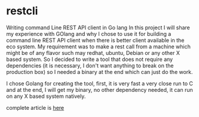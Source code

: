 # restcli
Writing command Line REST API client in Go lang
  In this project I will share my experience with GOlang and why I chose to use it for building a command line REST API client when there is better client available in the eco system. My requirement was to make a rest call from a machine which might be of any flavor such may redhat, ubuntu, Debian or any other X based system. So I decided to write a tool that does not require any dependencies (it is necessary, I don't want anything to break on the production box) so I needed a binary at the end which can just do the work.

  I chose Golang for creating the tool, first, it is very fast a very close run to C and at the end, I will get my binary, no other dependency needed, it can run on any X based system natively. 
  
  complete article is [here](https://www.linkedin.com/pulse/writing-command-line-rest-api-client-go-lang-ishwar-sawale)
